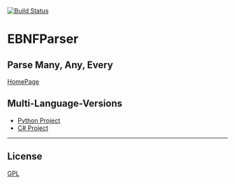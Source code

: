 [![Build Status](https://travis-ci.org/thautwarm/EBNFParser.svg?branch=master)](https://travis-ci.org/thautwarm/EBNFParser)

# EBNFParser
Parse Many, Any, Every
---------
[HomePage](https://github.com/thautwarm/EBNFParser)

## Multi-Language-Versions
- [Python Project](./Python)  
- [C# Project](./CSharp)
--------------------  

## License  
[GPL](./LICENSE)






